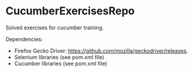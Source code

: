 # CucumberExercisesRepo

Solved exercises for cucumber training.

Dependencies:
  - Firefox Gecko Driver: https://github.com/mozilla/geckodriver/releases.
  - Selenium libraries (see pom.xml file)
  - Cucumber libraries (see pom.xml file)
